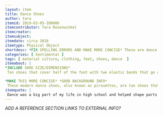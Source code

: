 ```yaml
---
layout: item
title: Dance Shoes
author: tara
itemid: 2019-03-05-ID0006
itemcontributor: Tara Rosenwinkel
itemcreator: 
itemsubject: 
itemdate: circa 2018
itemtype: Physical Object
shortdesc: *FIX SPELLING ERRORS AND MAKE MORE CONCISE* These are dance shoes that are tan colored and cover half of the foot with two elastic bands that go around the heel and ankle. These shoes are important because they were worn everyday to rehearsal during high school, and therefore represent the huge impact dancing had on shaping her personality.
categories: [ Sentimental ]
tags: [ material culture, clothing, feet, shoes, dance  ]
itemabout: | 
*INCLUDE SHOE SIZE/DIMENSIONS* 
 Tan shoes that cover half of the foot with two elastic bands that go around the heel/ankle.

*MAKE THIS MORE CONCISE* *GOOD BACKGROUND INFO*
 These modern dance shoes, also known as pirouettes, are tan shoes that cover half of the foot with two elastic bands that go around the heel/ankle. They began to emerge in the dance world when modern dance styles, such as lyrical and contemporary dance, evolved from ballet. These new styles adopted untraditional kinds of movement, which required women to have footwear that enabled them to have their feet planted firmly on the ground.  Typically made out of either canvas or leather, the shoes only cover half of the foot.  It stays on due to the two elastic bands that go around the heel of the foot.  The exposed heel and flexible material around the toes allows for the wearer to have more grip on the floor when in motion.
itemquote: |
 Dance was a big part of my life in high school and helped shape parts of my personality.
---
```

*ADD A REFERENCE SECTION*
*LINKS TO EXTERNAL INFO?*
